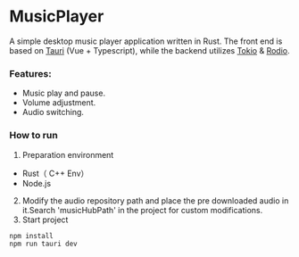 # MusicPlayer
A simple desktop music player application written in Rust. The front end is based on [Tauri](https://github.com/tauri-apps/tauri) (Vue + Typescript), while the backend utilizes [Tokio](https://github.com/tokio-rs/tokio) & [Rodio](https://github.com/RustAudio/rodio).

### Features:
- Music play and pause.
- Volume adjustment.
- Audio switching.

### How to run
1. Preparation environment
- Rust（ C++ Env）
- Node.js
2. Modify the audio repository path and place the pre downloaded audio in it.Search 'musicHubPath' in the project for custom modifications.
3. Start project
```
npm install
npm run tauri dev
```